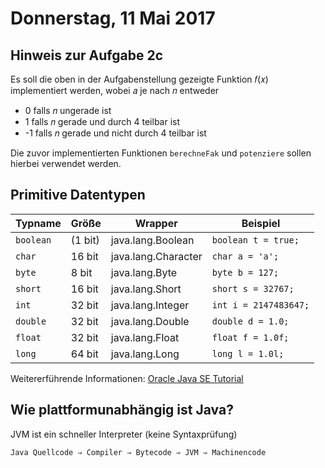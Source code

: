 # Donnerstag, 11 Mai 2017

## Hinweis zur Aufgabe 2c
Es soll die oben in der Aufgabenstellung gezeigte Funktion 𝑓(𝑥) implementiert werden, wobei 𝑎 je nach 𝑛 entweder
* 0 falls 𝑛 ungerade ist 
* 1 falls 𝑛 gerade und durch 4 teilbar ist 
* -1 falls 𝑛 gerade und nicht durch 4 teilbar ist

Die zuvor implementierten Funktionen `berechneFak` und `potenziere` sollen hierbei verwendet werden.

## Primitive Datentypen
| Typname | Größe | Wrapper | Beispiel
|-|-|-|-
`boolean`|(1 bit)|java.lang.Boolean|`boolean t = true;`
`char`|16 bit|java.lang.Character|`char a = 'a';`
`byte`|8 bit|java.lang.Byte|`byte b = 127;` 
`short`|16 bit|java.lang.Short|`short s = 32767;`
`int`|32 bit|java.lang.Integer|`int i = 2147483647;`
`double`|32 bit|java.lang.Double|`double d = 1.0;`
`float`|32 bit|java.lang.Float|`float f = 1.0f;`
`long`|64 bit|java.lang.Long|`long l = 1.0l;`

Weitererführende Informationen: [Oracle Java SE Tutorial](https://docs.oracle.com/javase/tutorial/java/nutsandbolts/datatypes.html)

## Wie plattformunabhängig ist Java?
JVM ist ein schneller Interpreter (keine Syntaxprüfung)
```
Java Quellcode ⇒ Compiler ⇒ Bytecode ⇒ JVM ⇒ Machinencode
```